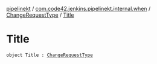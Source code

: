[pipelinekt](../../index.md) / [com.code42.jenkins.pipelinekt.internal.when](../index.md) / [ChangeRequestType](index.md) / [Title](./-title.md)

# Title

`object Title : `[`ChangeRequestType`](index.md)